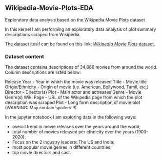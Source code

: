 ## Wikipedia-Movie-Plots-EDA
Exploratory data analysis based on the Wikipedia Movie Plots dataset

In this kernel I am performing an exploratory data analysis of plot summary descriptions scraped from Wikipedia.

The dataset iteslf can be found on this link: [*Wikipedia Movie Plots* dataset](https://www.kaggle.com/jrobischon/wikipedia-movie-plots).

### Dataset content
The dataset contains descriptions of 34,886 movies from around the world. Column descriptions are listed below:

Release Year - Year in which the movie was released
Title - Movie title
Origin/Ethnicity - Origin of movie (i.e. American, Bollywood, Tamil, etc.)
Director - Director(s)
Plot - Main actor and actresses
Genre - Movie Genre(s)
Wiki Page - URL of the Wikipedia page from which the plot description was scraped
Plot - Long form description of movie plot (WARNING: May contain spoilers!!!)

In the jupyter notebook I am exploring data in the following ways:
- overall trend in movie releases over the years around the world;
- total number of movies released per ethnicity over the years (1900-2020);
- Focus on the 2 industry leaders: The US and India;
- most popular movie genres in different countries;
- top movie directors and cast.


